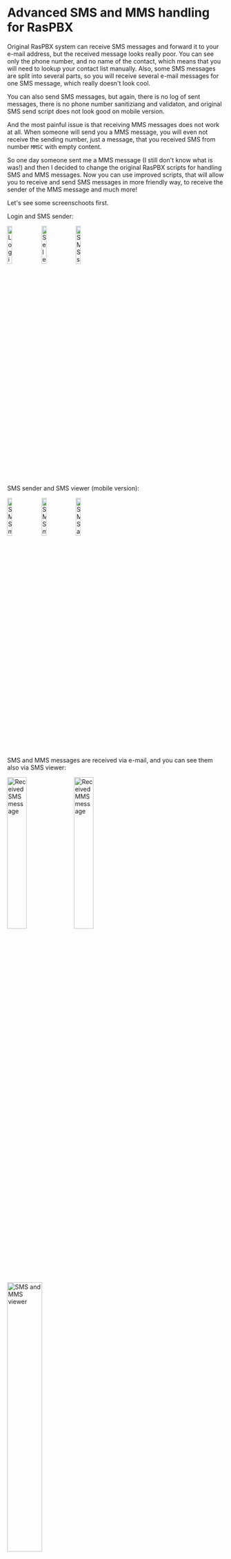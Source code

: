 # Advanced SMS and MMS handling for RasPBX

Original RasPBX system can receive SMS messages and forward it to your e-mail address, but the received message looks really poor. You can see only the phone number, and no name of the contact, which means that you will need to lookup your contact list manually. Also, some SMS messages are split into several parts, so you will receive several e-mail messages for one SMS message, which really doesn't look cool.

You can also send SMS messages, but again, there is no log of sent messages, there is no phone number sanitiziang and validaton, and original SMS send script does not look good on mobile version.

And the most painful issue is that receiving MMS messages does not work at all. When someone will send you a MMS message, you will even not receive the sending number, just a message, that you received SMS from number `MMSC` with empty content.

So one day someone sent me a MMS message (I still don't know what is was!) and then I decided to change the original RasPBX scripts for handling SMS and MMS messages. Now you can use improved scripts, that will allow you to receive and send SMS messages in more friendly way, to receive the sender of the MMS message and much more!

Let's see some screenschoots first.

Login and SMS sender:

<img src="./screenschoots/login.png" alt="Login" style="width:15%;"/> <img src="./screenschoots/select_receiver.png" alt="Select contact" style="width:15%;"/> <img src="./screenschoots/send_SMS.png" alt="SMS sender" style="width:15%;"/>

SMS sender and SMS viewer (mobile version):

<img src="./screenschoots/message_queued.png" alt="SMS message queued." style="width:15%;"/> <img src="./screenschoots/message_sent.png" alt="SMS message sent." style="width:15%;"/>  <img src="./screenschoots/SMS_viewer_mobile.png" alt="SMS and MMS viewer" style="width:15%;"/>

SMS and MMS messages are received via e-mail, and you can see them also via SMS viewer:

<img src="./screenschoots/SMS.png" alt="Received SMS message" style="width:30%;"/> <img src="./screenschoots/MMS.png" alt="Received MMS message" style="width:30%;"/> 
<img src="./screenschoots/SMS_viewer.png" alt="SMS and MMS viewer" style="width:40%;"/>

**SMS sender** script is based on *Chan_Dongle SMS Script* by *Troy Nahrwold*, which was developed many years ago. This updated script is:
- mobile friendly,
- has support for contact list,
- has support for phone number validation (currently you can allow only Slovenian numbers or international numbers in E.164 format),
- does show how many characters is left for SMS message (160 max.),
- transliterate UTF-8 to ASCII to handle special characters that can not be sent in normal SMS,
- checks the status of the sent SMS (successfully sent or if there was an error),
- logs sent messages.

**Received SMS and MMS messages** are sent to your e-mail and stored on a system too.

**SMS viewer** script:
- shows all received SMS and MMS messages,
- shows all sent SMS messages,
- has support for contact list,
- mobile friendly.

Both, SMS sender and SMS receiver, are using common authentication system and provide security headers. You can have multiple users, and passwords are stored in modern `bcrypt` format.

## Installation

### Store your contact list on RasPBX system

The first step is to prepare and store your contact list on your RasPBX system. First we would need to create a directory where we will have our contact list, received and sent messages:
```
mkdir -p /var/opt/raspbx
chown asterisk:asterisk /var/opt/raspbx
chmod 755 /var/opt/raspbx
```

Now we store our contact list. This is a simple tab-delimited text file with name of the contact in the first column and phone number in the second:
```
First contact	+38641123456
Second contact (from my job)	+38630987654
```
Please note that **phone numbers should be in international E.164 format** (general format for international telephone numbers).

The contact list should then be stored in a file `/var/opt/raspbx/my_contacts.txt`

To make things more simple, you can export your contacts list from your phone in VCF file and then use [vcf_4_raspbx.py](vcf_4_raspbx.py) script to convert VCF file to tab-delimited text file:
```
python3 vcf_4_raspbx.py MyContacts.vcf > my_contacts.txt
```

Please note that this script does not do any checks or converting phone numbers from local to international format, so you might want to check the final `my_contacts.txt` file if it looks fine!

### Receiving SMS and MMS messages

#### Script for receiving (multipart) SMS messages

As already mentioned, some SMS messages are received by USB dongle in several parts, which means, you will receive several e-mail messages for one received such a SMS.

When you send or receive SMS, the GSM standard limits a single SMS to 140 bytes. Depending on encoding this could be maximum 160 characters per SMS (if GSM-7 encoding is used) or maximum 70 characters per SMS (if UCS-2 encoding is used (Unicode)). If the message exceeds these limits the network will split the message into multiple parts. A proper SMS client is able to reassemble those multi parts automatically, but since we are logging raw SMS from the USB dongle, Asterisk see multiple parts separately. Also, there seems to be a hardware limitation of (some?) USB dongles, which can not extract reference numbers of multipart SMS messages.

So here are two scripts, `sms_buffer.sh` and `sms_finalize.sh` which take care of that probem. When receiving a SMS, first script will create a temporary buffer file for that phone number. Then it will wait up to 5 seconds (see parameter `QUIET=5`). If in that time a new part from the same sender arrives, this new message will be added to this temporary buffer. If not, it will be sent as an e-mail by the second script. This ensures multipart SMS are assembled correctly per sender and you don’t get multiple emails for one SMS.

Here is the first script:

`nano /usr/local/bin/sms_buffer.sh`:

```
#!/bin/bash
# Usage: sms_buffer.sh <from_number> <basefilename> <base64_data>
# Buffers SMS parts per sender and schedules a quiet-window finalize.

FROM="$1"
BASENAME="$2"
B64DATA="$3"

PARTSDIR="/var/opt/raspbx/sms_parts"
FINALDIR="/var/opt/raspbx/received_messages"
QUIET=5   # seconds of silence after last part before we send the email

/bin/mkdir -p "$PARTSDIR" "$FINALDIR"

BUF="${PARTSDIR}/${FROM}.buf"
TSF="${PARTSDIR}/${FROM}.ts"
BASEF="${PARTSDIR}/${FROM}.base"

# Append decoded text to buffer (do NOT add extra newline)
echo "$B64DATA" | /usr/bin/base64 -d >> "$BUF"

# Remember the first BASEFILENAME we saw for this conversation
if [ ! -f "$BASEF" ]; then
  /bin/echo -n "$BASENAME" > "$BASEF"
fi

# Update "last part arrived" timestamp (epoch seconds)
NOW=$(/bin/date +%s)
/bin/echo -n "$NOW" > "$TSF"

# Schedule a finalize that will only run if no newer part arrived
/bin/sh -c "( /bin/sleep $QUIET; /usr/local/bin/sms_finalize.sh '$FROM' '$NOW' ) >/dev/null 2>&1 &" &
exit 0
```
**IMPORTANT**: this script stores SMS parts and SMS messages to two directories in `/var/opt/raspbx/`, so we need to create them:
```
mkdir -p /var/opt/raspbx/sms_parts/
chown asterisk:asterisk /var/opt/raspbx/sms_parts/
chmod 755 /var/opt/raspbx/sms_parts/

mkdir -p /var/opt/raspbx/received_messages
chown asterisk:asterisk /var/opt/raspbx/received_messages
chmod 755 /var/opt/raspbx/received_messages
```

The second script actually sends you an e-mail.

`nano /usr/local/bin/sms_finalize.sh`:
```
#!/bin/bash
# Usage: sms_finalize.sh <from_number> <expected_timestamp>
# Sends the email if no newer part arrived in the quiet window.

FROM="$1"
EXPECTED_TS="$2"

PARTSDIR="/var/opt/raspbx/sms_parts"
FINALDIR="/var/opt/raspbx/received_messages"
CONTACTS_FILE="/var/opt/raspbx/my_contacts.txt"

BUF="${PARTSDIR}/${FROM}.buf"
TSF="${PARTSDIR}/${FROM}.ts"
BASEF="${PARTSDIR}/${FROM}.base"

# If the timestamp has changed since we scheduled, a newer part arrived → abort
CURRENT_TS=$(/bin/cat "$TSF" 2>/dev/null)
[ "$CURRENT_TS" = "$EXPECTED_TS" ] || exit 0

# Read the base filename we saved for this conversation
BASENAME=$(/bin/cat "$BASEF" 2>/dev/null)
[ -n "$BASENAME" ] || BASENAME="MSG_${FROM}_$(/bin/date +%Y%m%d_%H%M%S)_$RANDOM"

DECODED="${FINALDIR}/${BASENAME}.decoded"
META="${FINALDIR}/${BASENAME}.meta"

# Move buffer to final decoded file (atomic-ish)
/bin/mv "$BUF" "$DECODED"

# Meta
/bin/echo -e "Type: SMS\nFrom: ${FROM}\nDate: $(/bin/date '+%Y-%m-%d %H:%M:%S')\nDecodedFile: ${DECODED}" > "$META"

# Lookup contact name
if [ -f "$CONTACTS_FILE" ]; then
    CONTACT_NAME=$(awk -F'\t' -v num="$FROM" 'num==$2 {print $1}' "$CONTACTS_FILE")
else
    CONTACT_NAME=""
fi

if [ -z "$CONTACT_NAME" ]; then
    CONTACT_NAME="sender is not on your contact list"
fi

# Generate timestamp
TIMESTAMP=$(date '+%Y-%m-%d %H:%M:%S')

# Email
(
  /bin/echo "From: obvestilo@myserver.si"
  /bin/echo "To: me@myserver.si"
  /bin/echo "Subject: [RasPBX] Received SMS message"
  /bin/echo "MIME-Version: 1.0"
  /bin/echo "Content-Type: text/plain; charset=UTF-8"
  /bin/echo "Content-Transfer-Encoding: 8bit"
  /bin/echo
  /bin/echo "NOTIFICATION"
  /bin/echo
  /bin/echo "You have received SMS from number ${FROM} (${CONTACT_NAME})."
  /bin/echo "Date and time of received SMS: ${TIMESTAMP}."
  /bin/echo
  /bin/echo "You can reply to this SMS via: http://reply_page/sms?number=${FROM}"
  /bin/echo
  /bin/echo "SMS content:"
  /bin/echo
  /bin/cat "$DECODED"
) | /usr/sbin/sendmail -t

# Clean up state for this sender
/bin/rm -f "$TSF" "$BASEF"
exit 0
```
**IMPORTANT**: change `From:` and `To:` addresses in the script (and you can also provide a link to your SMS reply page) - check this part:
```
  /bin/echo "From: obvestilo@myserver.si"
  /bin/echo "To: me@myserver.si"
```
Also change URL to **your** SMS sender script.

Now make both scripts executable (and owned by Asterisk) and you are good to go:
```
chmod +x /usr/local/bin/sms_buffer.sh /usr/local/bin/sms_finalize.sh
chown asterisk:asterisk /usr/local/bin/sms_buffer.sh /usr/local/bin/sms_finalize.sh
```

#### Script for receiving MMS messages

As mentioned, RasPBX originally does not support receiving MMS messages. When you receive a MMS message, you just get will an empty a message with subject saying that you received SMS from number `MMSC`.

Now, the problem is, that MMS messages are encoded in slightly different way that SMS messages. So when your Asterisk dialplan tried to decode received SMS message, it will just (silently) fail and you will receive an empty message.

So I created an updated Asterisk dialplan to decode MMS message and sent a notification, which contains sender's phone number (and his/her name, if it is on your contact list). Decoder also extracts URL to download multimedia content. However, this URL is accessible from your mobile operator's network. So if you would like to donwload multimedia content, you would need to open data connection from your USB dongle, download MMS content and then close the connection.

This is quite complicated process and on my USB dongle I even have some hardware limitations to do that. So for now, I just extract this information and send a notification e-mail. In that case you will at least see who is the sender and they you can send him (or her) a SMS and ask to send you the message through other communication channel.

So here is the script for sending e-mail about recieved MMS:

`nano /usr/local/bin/send_mms_email.sh`:

```
#!/bin/bash

# Read input variables
FROM="$1"
TO="$2"
SENDER="$3"
MMS_URL="$4"
CONTACTS_FILE="/var/opt/raspbx/my_contacts.txt"

# Lookup contact name (if file exists)
if [ -f "$CONTACTS_FILE" ]; then
    CONTACT_NAME=$(awk -F'\t' -v num="$SENDER" 'num==$2 {print $1}' "$CONTACTS_FILE")
else
    CONTACT_NAME=""
fi

# Fallback if no contact found
if [ -z "$CONTACT_NAME" ]; then
    CONTACT_NAME="sender is not in your contact list"
fi

# Generate the email
cat <<EOF | /usr/sbin/sendmail -t
From: $FROM
To: $TO
Subject: [RasPBX] Received MMS message
MIME-Version: 1.0
Content-Type: text/plain; charset=UTF-8

NOTIFICATION

You have received MMS from number +$SENDER ($CONTACT_NAME).
Date and time of receiving: $(date "+%d. %m. %Y ob %H:%M:%S").
MMS content can not be downloaded, URL to download MMS multimedia is: $MMS_URL
You can send SMS to the sender via: http://reply_page/sms?number=+$SENDER

EOF
```

Change URL to **your** SMS sender script.

Make the script executable (and owned by Asterisk), and you are good to go:
```
chmod +x /usr/local/bin/send_mms_email.sh
chown asterisk:asterisk /usr/local/bin/send_mms_email.sh
```

#### Updated dialplan

Now we need to update our Asterisk dialplan for handling incoming SMS and MMS messages. Dialplan for that is stored in `extensions_custom.conf`.

`nano /etc/asterisk/extensions_custom.conf`:

```
[from-trunk-dongle]
; === Handle incoming SMS/MMS ===
exten => sms,1,Verbose(== Incoming message from ${CALLERID(num)})

; Generate unique filename parts
 same => n,Set(MSGDATE=${STRFTIME(${EPOCH},,%Y%m%d)})
 same => n,Set(MSGTIME=${STRFTIME(${EPOCH},,%H%M%S)})
 same => n,Set(RNDSTR=${RAND(100,999)})
 same => n,Set(BASEFILENAME=MSG_${CALLERID(num)}_${MSGDATE}_${MSGTIME}_${RNDSTR})

; File paths
 same => n,Set(RAWFILE=/var/opt/raspbx/received_messages/${BASEFILENAME}.b64)
 same => n,Set(DECTMP=/tmp/${BASEFILENAME}.bin)
 same => n,Set(DECODEDFILE=/var/opt/raspbx/received_messages/${BASEFILENAME}.decoded)
 same => n,Set(META=/var/opt/raspbx/received_messages/${BASEFILENAME}.meta)

; Save raw base64
 same => n,System(/usr/bin/printf '%s' "${SMS_BASE64}" > ${RAWFILE})

; Decode Base64 to binary
 same => n,System(/usr/bin/printf '%s' "${SMS_BASE64}" | /usr/bin/base64 -d > ${DECTMP})

; Detect MMS signature
 same => n,Set(IS_MMS=0)
 same => n,ExecIf($[${SHELL(/usr/bin/strings ${DECTMP} | /bin/grep -i -m1 'application/vnd.wap.mms-message' >/dev/null && echo 1 || echo 0)} = 1]?Set(IS_MMS=1))

; Route accordingly
 same => n,ExecIf($[${IS_MMS} = 0]?Goto(smsproc,1))
 same => n,ExecIf($[${IS_MMS} = 1]?Goto(mmsproc,1))

; --------------------------------------------------------
; SMS processing → buffer & quiet-window finalize
exten => smsproc,1,Verbose(Processing as SMS - buffering)
 same => n,System(/usr/local/bin/sms_buffer.sh "${CALLERID(num)}" "${BASEFILENAME}" "${SMS_BASE64}")
 same => n,Hangup()

; --------------------------------------------------------
; MMS processing (immediate email)
exten => mmsproc,1,Verbose(Processing as MMS)
 same => n,System(cp ${DECTMP} ${DECODEDFILE})

 ; Extract MMS URL
 same => n,System(/usr/bin/strings ${DECTMP} | /bin/grep -Eo 'https?://[^ ]+' | /usr/bin/head -n1 > /tmp/${BASEFILENAME}_url.txt)
 same => n,Set(MMS_URL=${FILE(/tmp/${BASEFILENAME}_url.txt)})

 ; Sanitize MMS_URL (remove control chars)
 same => n,Set(MMS_URL_CLEAN=${FILTER(a-zA-Z0-9/:._-,${MMS_URL})})

 ; Extract MMS sender
 same => n,System(/usr/bin/strings ${DECTMP} | /bin/grep -Eo '\+?[0-9]{6,15}' | /usr/bin/head -n1 > /tmp/${BASEFILENAME}_from.txt)
 same => n,Set(MMS_SENDER=${FILE(/tmp/${BASEFILENAME}_from.txt)})
 same => n,ExecIf($["${MMS_SENDER}" = ""]?Set(MMS_SENDER=${CALLERID(num)}))

 ; Sanitize MMS_SENDER (remove control chars and newlines)
 ; 1) Make a safe sender (strip CR/LF, keep + and digits)
 same => n,Set(MMS_SENDER_CLEAN=${SHELL(/usr/bin/printf %s "${MMS_SENDER}" | /usr/bin/tr -d '\r\n' | /usr/bin/tr -cd '0123456789+')})
 ; 2) Fallback to CALLERID if it somehow ends up empty
 same => n,ExecIf($["${MMS_SENDER_CLEAN}" = ""]?Set(MMS_SENDER_CLEAN=${SHELL(/usr/bin/printf %s "${CALLERID(num)}" | /usr/bin/tr -cd '0123456789+')}) )

 ; Save metadata
 same => n,System(/bin/echo -e "Type: MMS\nFrom: ${MMS_SENDER}\nDate: ${STRFTIME(${EPOCH},,%Y-%m-%d %H:%M:%S)}\nRawFile: ${RAWFILE}\nDecodedFile: ${DECODEDFILE}\nMMS_URL: ${MMS_URL}" > ${META})

 ; Send email (via external script)
 same => n,System(/usr/local/bin/send_mms_email.sh "obvestilo@myserver.si" "me@myserver.si" "${MMS_SENDER_CLEAN}" "${MMS_URL_CLEAN}")

 same => n,System(rm -f ${DECTMP} /tmp/${BASEFILENAME}_url.txt /tmp/${BASEFILENAME}_from.txt)
 same => n,Hangup()

; --------------------------------------------------------
; Fallback for calls
exten => _.,1,Set(CALLERID(name)=${CALLERID(num)})
 same => n,Goto(from-trunk,${EXTEN},1)
```

**IMPORTANT**: change `From:` and `To:` addresses in the script (check this part in MMS processing):
```
 ; Send email (via external script)
 same => n,System(/usr/local/bin/send_mms_email.sh "obvestilo@myserver.si" "me@myserver.si" "${MMS_SENDER_CLEAN}" "${MMS_URL_CLEAN}")
```

Dialplan consists of three parts. First part processes SMS messages, second part processes MMS messages and then you have fallback for calls. SMS and MMS messages are stored in a directory `/var/opt/raspbx/received_messages` on your RasPBX device. For each SMS messages you have three files: `.b64`, which is the original data received from USB dongle (it is Base64 encoded), `.decoded`, which is Base64 decoded content of the SMS message and `.meta`, which contains medatata (basically sender's number and date/time). Example:
```
MSG_+38641123456_20250818_204519_783.b64
MSG_+38641123456_20250818_204519_783.decoded
MSG_+38641123456_20250818_204519_783.meta
```
File names contain sender's number, date and time of receiving and some random text in so the files won't overwrite if you by some chance receive two SMS messages from the same number on exact same time.

MMS Messages are also stored in three files: `.b64`, which is the original data received from USB dongle, `.decoded`, which contains decoded MMS (with some binary data also - from this data we parse sender's number and MMS URL), and `.meta`, which contains medatata (basically sender's number and date/time). Example:
```
MSG_MMSC_20250815_234458_504.b64
MSG_MMSC_20250815_234458_504.decoded
MSG_MMSC_20250815_234458_504.meta
```

Finally we just need to reload the dialplan and then you can start receiving SMS and MMS messages:
```
/usr/sbin/asterisk -rx 'dialplan reload'
```

### Installation of SMS sender and SMS viewer

This is simple. Just put all PHP files in a folder `/var/www/html/sms`.

In [auth.php](auth.php) look for users and change default password:
```
$USERS = [
    "admin" => '$2y$10$D0FeVomZHGimeJ6cNaQLA.jOT1bfCQB6L.KRXLPNhY3B/rSQmKC.a', 
    // hash for "ChangeYourPassword"
    // IMPORTANT: you can change default (or forgotten) password by typing this command to terminal:
    // php -r "echo password_hash('ChangeYourPassword', PASSWORD_DEFAULT) . PHP_EOL;"
```

In [index.php](index.php) select the correct regex for phone number validation (currently it is enabled Slovenian phone numbers validation, you can enable E.164 format or write your own rules).

In [get_contacts.php](get_contacts.php) just check that your contacts file is on the correct location (`/var/opt/raspbx/my_contacts.txt`) and in correct format.

File [check_sms_status.php](check_sms_status.php) is used for checking Asterisk logs for SMS status (sent successfully or error sending). Currently it is repeating check every 2 seconds (2000 miliseconds) for 10 times. So 20 seconds of checking, and then timeout.

## To do
- CSRF protection
- log SMS status, including possible timeout
- show status of the sent SMS in SMS viewer (in SMS sender status is already checked and user notified)
- check if dongle is actually present and active (`/usr/sbin/asterisk -rx 'dongle sms dongle0 +38640XXXXXX Test!'` -> `[dongle0] device disabled`)
